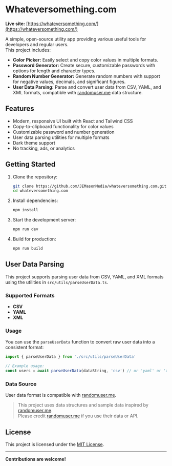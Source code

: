 # Whateversomething.com

**Live site:** [https://whateversomething.com/](https://whateversomething.com/)

A simple, open-source utility app providing various useful tools for developers and regular users.  
This project includes:

- **Color Picker:** Easily select and copy color values in multiple formats.
- **Password Generator:** Create secure, customizable passwords with options for length and character types.
- **Random Number Generator:** Generate random numbers with support for negative values, decimals, and significant figures.
- **User Data Parsing:** Parse and convert user data from CSV, YAML, and XML formats, compatible with [randomuser.me](https://randomuser.me/) data structure.

## Features

- Modern, responsive UI built with React and Tailwind CSS
- Copy-to-clipboard functionality for color values
- Customizable password and number generation
- User data parsing utilities for multiple formats
- Dark theme support
- No tracking, ads, or analytics

## Getting Started

1. Clone the repository:

   ```sh
   git clone https://github.com/JEMasonMedia/whateversomething.com.git
   cd whateversomething.com
   ```

2. Install dependencies:

   ```sh
   npm install
   ```

3. Start the development server:

   ```sh
   npm run dev
   ```

4. Build for production:

   ```sh
   npm run build
   ```

## User Data Parsing

This project supports parsing user data from CSV, YAML, and XML formats using the utilities in `src/utils/parseUserData.ts`.

### Supported Formats

- **CSV**
- **YAML**
- **XML**

### Usage

You can use the `parseUserData` function to convert raw user data into a consistent format:

```typescript
import { parseUserData } from './src/utils/parseUserData'

// Example usage:
const users = await parseUserData(dataString, 'csv') // or 'yaml' or 'xml'
```

### Data Source

User data format is compatible with [randomuser.me](https://randomuser.me/).

> This project uses data structures and sample data inspired by [randomuser.me](https://randomuser.me/).  
> Please credit [randomuser.me](https://randomuser.me/) if you use their data or API.

## License

This project is licensed under the [MIT License](./LICENSE).

---

**Contributions are welcome!**
